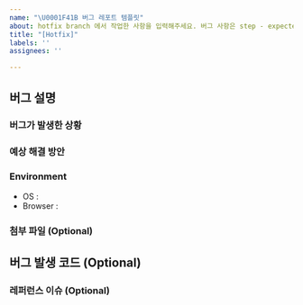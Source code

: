```yaml
---
name: "\U0001F41B 버그 레포트 템플릿"
about: hotfix branch 에서 작업한 사항을 입력해주세요. 버그 사항은 step - expected - actual 형식으로 작성 됩니다.
title: "[Hotfix]"
labels: ''
assignees: ''

---
```


## 버그 설명

### 버그가 발생한 상황

### 예상 해결 방안

### Environment 
- OS : 
- Browser : 

### 첨부 파일 (Optional)

## 버그 발생 코드 (Optional)

### 레퍼런스 이슈 (Optional)
